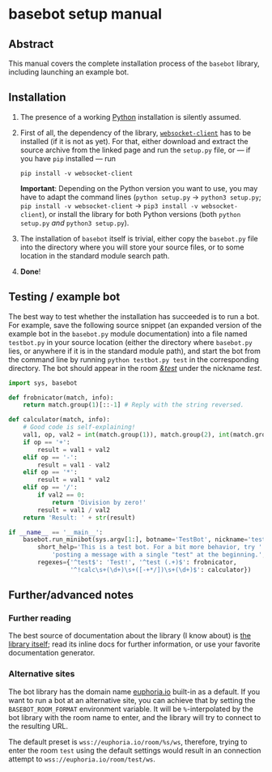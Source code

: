 # basebot setup manual

## Abstract

This manual covers the complete installation process of the `basebot`
library, including launching an example bot.

## Installation

1. The presence of a working [Python](http://www.python.org/downloads)
   installation is silently assumed.

2. First of all, the dependency of the library,
   [`websocket-client`](http://pypi.python.org/pypi/websocket-client/) has to
   be installed (if it is not as yet). For that, either download and extract
   the source archive from the linked page and run the `setup.py` file, or —
   if you have `pip` installed — run

   ```
   pip install -v websocket-client
   ```

   **Important**: Depending on the Python version you want to use, you may
   have to adapt the command lines (`python setup.py` → `python3 setup.py`;
   `pip install -v websocket-client` → `pip3 install -v websocket-client`),
   or install the library for both Python versions (both `python setup.py`
   *and* `python3 setup.py`).

3. The installation of `basebot` itself is trivial, either copy the
   `basebot.py` file into the directory where you will store your source
   files, or to some location in the standard module search path.

4. **Done**!

## Testing / example bot

The best way to test whether the installation has succeeded is to run a bot.
For example, save the following source snippet (an expanded version of the
example bot in the `basebot.py` module documentation) into a file named
`testbot.py` in your source location (either the directory where
`basebot.py` lies, or anywhere if it is in the standard module path), and
start the bot from the command line by running `python testbot.py test` in
the corresponding directory. The bot should appear in the room
[*&test*](http://euphoria.io/room/test) under the nickname *test*.

```python
import sys, basebot

def frobnicator(match, info):
    return match.group(1)[::-1] # Reply with the string reversed.

def calculator(match, info):
    # Good code is self-explaining!
    val1, op, val2 = int(match.group(1)), match.group(2), int(match.group(3))
    if op == '+':
        result = val1 + val2
    elif op == '-':
        result = val1 - val2
    elif op == '*':
        result = val1 * val2
    elif op == '/':
        if val2 == 0:
            return 'Division by zero!'
        result = val1 / val2
    return 'Result: ' + str(result)

if __name__ == '__main__':
    basebot.run_minibot(sys.argv[1:], botname='TestBot', nickname='test',
        short_help='This is a test bot. For a bit more behavior, try '
            'posting a message with a single "test" at the beginning.',
        regexes={'^test$': 'Test!', '^test (.+)$': frobnicator,
                 '^!calc\s+(\d+)\s+([-+*/])\s+(\d+)$': calculator})
```

## Further/advanced notes

### Further reading

The best source of documentation about the library (I know about) is [the
library itself](basebot.py); read its inline docs for further information,
or use your favorite documentation generator.

### Alternative sites

The bot library has the domain name [euphoria.io](http://euphoria.io)
built-in as a default. If you want to run a bot at an alternative site,
you can achieve that by setting the `BASEBOT_ROOM_FORMAT` environment
variable. It will be `%`-interpolated by the bot library with the room name
to enter, and the library will try to connect to the resulting URL.

The default preset is `wss://euphoria.io/room/%s/ws`, therefore,
trying to enter the room `test` using the default settings would result
in an connection attempt to `wss://euphoria.io/room/test/ws`.
